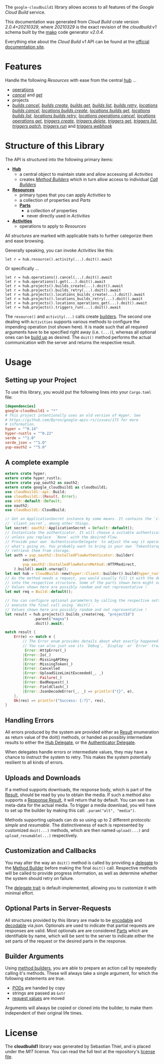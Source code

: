 <!---
DO NOT EDIT !
This file was generated automatically from 'src/mako/api/README.md.mako'
DO NOT EDIT !
-->
The `google-cloudbuild1` library allows access to all features of the *Google Cloud Build* service.

This documentation was generated from *Cloud Build* crate version *2.0.4+20210329*, where *20210329* is the exact revision of the *cloudbuild:v1* schema built by the [mako](http://www.makotemplates.org/) code generator *v2.0.4*.

Everything else about the *Cloud Build* *v1* API can be found at the
[official documentation site](https://cloud.google.com/cloud-build/docs/).
# Features

Handle the following *Resources* with ease from the central [hub](https://docs.rs/google-cloudbuild1/2.0.4+20210329/google_cloudbuild1/CloudBuild) ... 

* [operations](https://docs.rs/google-cloudbuild1/2.0.4+20210329/google_cloudbuild1/api::Operation)
 * [*cancel*](https://docs.rs/google-cloudbuild1/2.0.4+20210329/google_cloudbuild1/api::OperationCancelCall) and [*get*](https://docs.rs/google-cloudbuild1/2.0.4+20210329/google_cloudbuild1/api::OperationGetCall)
* projects
 * [*builds cancel*](https://docs.rs/google-cloudbuild1/2.0.4+20210329/google_cloudbuild1/api::ProjectBuildCancelCall), [*builds create*](https://docs.rs/google-cloudbuild1/2.0.4+20210329/google_cloudbuild1/api::ProjectBuildCreateCall), [*builds get*](https://docs.rs/google-cloudbuild1/2.0.4+20210329/google_cloudbuild1/api::ProjectBuildGetCall), [*builds list*](https://docs.rs/google-cloudbuild1/2.0.4+20210329/google_cloudbuild1/api::ProjectBuildListCall), [*builds retry*](https://docs.rs/google-cloudbuild1/2.0.4+20210329/google_cloudbuild1/api::ProjectBuildRetryCall), [*locations builds cancel*](https://docs.rs/google-cloudbuild1/2.0.4+20210329/google_cloudbuild1/api::ProjectLocationBuildCancelCall), [*locations builds create*](https://docs.rs/google-cloudbuild1/2.0.4+20210329/google_cloudbuild1/api::ProjectLocationBuildCreateCall), [*locations builds get*](https://docs.rs/google-cloudbuild1/2.0.4+20210329/google_cloudbuild1/api::ProjectLocationBuildGetCall), [*locations builds list*](https://docs.rs/google-cloudbuild1/2.0.4+20210329/google_cloudbuild1/api::ProjectLocationBuildListCall), [*locations builds retry*](https://docs.rs/google-cloudbuild1/2.0.4+20210329/google_cloudbuild1/api::ProjectLocationBuildRetryCall), [*locations operations cancel*](https://docs.rs/google-cloudbuild1/2.0.4+20210329/google_cloudbuild1/api::ProjectLocationOperationCancelCall), [*locations operations get*](https://docs.rs/google-cloudbuild1/2.0.4+20210329/google_cloudbuild1/api::ProjectLocationOperationGetCall), [*triggers create*](https://docs.rs/google-cloudbuild1/2.0.4+20210329/google_cloudbuild1/api::ProjectTriggerCreateCall), [*triggers delete*](https://docs.rs/google-cloudbuild1/2.0.4+20210329/google_cloudbuild1/api::ProjectTriggerDeleteCall), [*triggers get*](https://docs.rs/google-cloudbuild1/2.0.4+20210329/google_cloudbuild1/api::ProjectTriggerGetCall), [*triggers list*](https://docs.rs/google-cloudbuild1/2.0.4+20210329/google_cloudbuild1/api::ProjectTriggerListCall), [*triggers patch*](https://docs.rs/google-cloudbuild1/2.0.4+20210329/google_cloudbuild1/api::ProjectTriggerPatchCall), [*triggers run*](https://docs.rs/google-cloudbuild1/2.0.4+20210329/google_cloudbuild1/api::ProjectTriggerRunCall) and [*triggers webhook*](https://docs.rs/google-cloudbuild1/2.0.4+20210329/google_cloudbuild1/api::ProjectTriggerWebhookCall)




# Structure of this Library

The API is structured into the following primary items:

* **[Hub](https://docs.rs/google-cloudbuild1/2.0.4+20210329/google_cloudbuild1/CloudBuild)**
    * a central object to maintain state and allow accessing all *Activities*
    * creates [*Method Builders*](https://docs.rs/google-cloudbuild1/2.0.4+20210329/google_cloudbuild1/client::MethodsBuilder) which in turn
      allow access to individual [*Call Builders*](https://docs.rs/google-cloudbuild1/2.0.4+20210329/google_cloudbuild1/client::CallBuilder)
* **[Resources](https://docs.rs/google-cloudbuild1/2.0.4+20210329/google_cloudbuild1/client::Resource)**
    * primary types that you can apply *Activities* to
    * a collection of properties and *Parts*
    * **[Parts](https://docs.rs/google-cloudbuild1/2.0.4+20210329/google_cloudbuild1/client::Part)**
        * a collection of properties
        * never directly used in *Activities*
* **[Activities](https://docs.rs/google-cloudbuild1/2.0.4+20210329/google_cloudbuild1/client::CallBuilder)**
    * operations to apply to *Resources*

All *structures* are marked with applicable traits to further categorize them and ease browsing.

Generally speaking, you can invoke *Activities* like this:

```Rust,ignore
let r = hub.resource().activity(...).doit().await
```

Or specifically ...

```ignore
let r = hub.operations().cancel(...).doit().await
let r = hub.operations().get(...).doit().await
let r = hub.projects().builds_create(...).doit().await
let r = hub.projects().builds_retry(...).doit().await
let r = hub.projects().locations_builds_create(...).doit().await
let r = hub.projects().locations_builds_retry(...).doit().await
let r = hub.projects().locations_operations_get(...).doit().await
let r = hub.projects().triggers_run(...).doit().await
```

The `resource()` and `activity(...)` calls create [builders][builder-pattern]. The second one dealing with `Activities` 
supports various methods to configure the impending operation (not shown here). It is made such that all required arguments have to be 
specified right away (i.e. `(...)`), whereas all optional ones can be [build up][builder-pattern] as desired.
The `doit()` method performs the actual communication with the server and returns the respective result.

# Usage

## Setting up your Project

To use this library, you would put the following lines into your `Cargo.toml` file:

```toml
[dependencies]
google-cloudbuild1 = "*"
# This project intentionally uses an old version of Hyper. See
# https://github.com/Byron/google-apis-rs/issues/173 for more
# information.
hyper = "^0.14"
hyper-rustls = "^0.22"
serde = "^1.0"
serde_json = "^1.0"
yup-oauth2 = "^5.0"
```

## A complete example

```Rust
extern crate hyper;
extern crate hyper_rustls;
extern crate yup_oauth2 as oauth2;
extern crate google_cloudbuild1 as cloudbuild1;
use cloudbuild1::api::Build;
use cloudbuild1::{Result, Error};
use std::default::Default;
use oauth2;
use cloudbuild1::CloudBuild;

// Get an ApplicationSecret instance by some means. It contains the `client_id` and 
// `client_secret`, among other things.
let secret: oauth2::ApplicationSecret = Default::default();
// Instantiate the authenticator. It will choose a suitable authentication flow for you, 
// unless you replace  `None` with the desired Flow.
// Provide your own `AuthenticatorDelegate` to adjust the way it operates and get feedback about 
// what's going on. You probably want to bring in your own `TokenStorage` to persist tokens and
// retrieve them from storage.
let auth = yup_oauth2::InstalledFlowAuthenticator::builder(
        secret,
        yup_oauth2::InstalledFlowReturnMethod::HTTPRedirect,
    ).build().await.unwrap();
let mut hub = CloudBuild::new(hyper::Client::builder().build(hyper_rustls::HttpsConnector::with_native_roots()), auth);
// As the method needs a request, you would usually fill it with the desired information
// into the respective structure. Some of the parts shown here might not be applicable !
// Values shown here are possibly random and not representative !
let mut req = Build::default();

// You can configure optional parameters by calling the respective setters at will, and
// execute the final call using `doit()`.
// Values shown here are possibly random and not representative !
let result = hub.projects().builds_create(req, "projectId")
             .parent("magna")
             .doit().await;

match result {
    Err(e) => match e {
        // The Error enum provides details about what exactly happened.
        // You can also just use its `Debug`, `Display` or `Error` traits
         Error::HttpError(_)
        |Error::Io(_)
        |Error::MissingAPIKey
        |Error::MissingToken(_)
        |Error::Cancelled
        |Error::UploadSizeLimitExceeded(_, _)
        |Error::Failure(_)
        |Error::BadRequest(_)
        |Error::FieldClash(_)
        |Error::JsonDecodeError(_, _) => println!("{}", e),
    },
    Ok(res) => println!("Success: {:?}", res),
}

```
## Handling Errors

All errors produced by the system are provided either as [Result](https://docs.rs/google-cloudbuild1/2.0.4+20210329/google_cloudbuild1/client::Result) enumeration as return value of
the doit() methods, or handed as possibly intermediate results to either the 
[Hub Delegate](https://docs.rs/google-cloudbuild1/2.0.4+20210329/google_cloudbuild1/client::Delegate), or the [Authenticator Delegate](https://docs.rs/yup-oauth2/*/yup_oauth2/trait.AuthenticatorDelegate.html).

When delegates handle errors or intermediate values, they may have a chance to instruct the system to retry. This 
makes the system potentially resilient to all kinds of errors.

## Uploads and Downloads
If a method supports downloads, the response body, which is part of the [Result](https://docs.rs/google-cloudbuild1/2.0.4+20210329/google_cloudbuild1/client::Result), should be
read by you to obtain the media.
If such a method also supports a [Response Result](https://docs.rs/google-cloudbuild1/2.0.4+20210329/google_cloudbuild1/client::ResponseResult), it will return that by default.
You can see it as meta-data for the actual media. To trigger a media download, you will have to set up the builder by making
this call: `.param("alt", "media")`.

Methods supporting uploads can do so using up to 2 different protocols: 
*simple* and *resumable*. The distinctiveness of each is represented by customized 
`doit(...)` methods, which are then named `upload(...)` and `upload_resumable(...)` respectively.

## Customization and Callbacks

You may alter the way an `doit()` method is called by providing a [delegate](https://docs.rs/google-cloudbuild1/2.0.4+20210329/google_cloudbuild1/client::Delegate) to the 
[Method Builder](https://docs.rs/google-cloudbuild1/2.0.4+20210329/google_cloudbuild1/client::CallBuilder) before making the final `doit()` call. 
Respective methods will be called to provide progress information, as well as determine whether the system should 
retry on failure.

The [delegate trait](https://docs.rs/google-cloudbuild1/2.0.4+20210329/google_cloudbuild1/client::Delegate) is default-implemented, allowing you to customize it with minimal effort.

## Optional Parts in Server-Requests

All structures provided by this library are made to be [encodable](https://docs.rs/google-cloudbuild1/2.0.4+20210329/google_cloudbuild1/client::RequestValue) and 
[decodable](https://docs.rs/google-cloudbuild1/2.0.4+20210329/google_cloudbuild1/client::ResponseResult) via *json*. Optionals are used to indicate that partial requests are responses 
are valid.
Most optionals are are considered [Parts](https://docs.rs/google-cloudbuild1/2.0.4+20210329/google_cloudbuild1/client::Part) which are identifiable by name, which will be sent to 
the server to indicate either the set parts of the request or the desired parts in the response.

## Builder Arguments

Using [method builders](https://docs.rs/google-cloudbuild1/2.0.4+20210329/google_cloudbuild1/client::CallBuilder), you are able to prepare an action call by repeatedly calling it's methods.
These will always take a single argument, for which the following statements are true.

* [PODs][wiki-pod] are handed by copy
* strings are passed as `&str`
* [request values](https://docs.rs/google-cloudbuild1/2.0.4+20210329/google_cloudbuild1/client::RequestValue) are moved

Arguments will always be copied or cloned into the builder, to make them independent of their original life times.

[wiki-pod]: http://en.wikipedia.org/wiki/Plain_old_data_structure
[builder-pattern]: http://en.wikipedia.org/wiki/Builder_pattern
[google-go-api]: https://github.com/google/google-api-go-client

# License
The **cloudbuild1** library was generated by Sebastian Thiel, and is placed 
under the *MIT* license.
You can read the full text at the repository's [license file][repo-license].

[repo-license]: https://github.com/Byron/google-apis-rsblob/main/LICENSE.md

